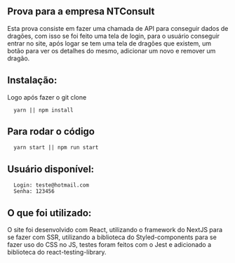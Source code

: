 ## Prova para a empresa NTConsult

Esta prova consiste em fazer uma chamada de API para conseguir dados de dragões, com isso se foi feito uma tela de login, para o usuário conseguir entrar no site, após logar se tem uma tela de dragões que existem, um botão para ver os detalhes do mesmo, adicionar um novo e remover um dragão.

## Instalação:

Logo após fazer o git clone

```
  yarn || npm install
```

## Para rodar o código

```
  yarn start || npm run start
```

## Usuário disponível:

```
  Login: teste@hotmail.com
  Senha: 123456
```

## O que foi utilizado:

O site foi desenvolvido com React, utilizando o framework do NextJS para se fazer com SSR, utilizando a biblioteca do Styled-components para se fazer uso do CSS no JS, testes foram feitos com o Jest e adicionado a biblioteca do react-testing-library.

